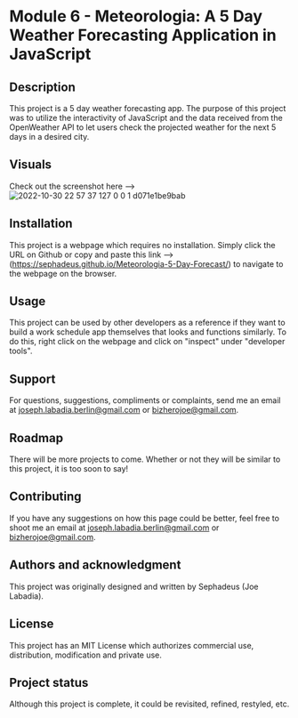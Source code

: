 # Module 6 - Meteorologia: A 5 Day Weather Forecasting Application in JavaScript


## Description
This project is a 5 day weather forecasting app. The purpose of this project was to utilize the interactivity of JavaScript and the data received from the OpenWeather API to let users check the projected weather for the next 5 days in a desired city.

## Visuals
Check out the screenshot here --> ![2022-10-30 22 57 37 127 0 0 1 d071e1be9bab](https://user-images.githubusercontent.com/90430093/198921884-b83b5086-8f66-4c55-926e-f7711dd50577.png)


## Installation
This project is a webpage which requires no installation. Simply click the URL on Github or copy and paste this link --> (https://sephadeus.github.io/Meteorologia-5-Day-Forecast/) to navigate to the webpage on the browser.

## Usage
This project can be used by other developers as a reference if they want to build a work schedule app themselves that looks and functions similarly. To do this, right click on the webpage and click on "inspect" under "developer tools".

## Support
For questions, suggestions, compliments or complaints, send me an email at joseph.labadia.berlin@gmail.com or bizherojoe@gmail.com.

## Roadmap
There will be more projects to come. Whether or not they will be similar to this project, it is too soon to say!

## Contributing
If you have any suggestions on how this page could be better, feel free to shoot me an email at joseph.labadia.berlin@gmail.com  or bizherojoe@gmail.com.

## Authors and acknowledgment
This project was originally designed and written by Sephadeus (Joe Labadia).

## License
This project has an MIT License which authorizes commercial use, distribution, modification and private use.

## Project status
Although this project is complete, it could be revisited, refined, restyled, etc.

